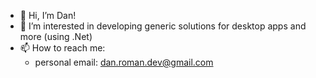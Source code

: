 - 👋 Hi, I’m Dan!
- 👀 I’m interested in developing generic solutions for desktop apps and more (using .Net)
- 📫 How to reach me:
  - personal email: dan.roman.dev@gmail.com

<!---
dan-roman-dev/dan-roman-dev is a ✨ special ✨ repository because its `README.md` (this file) appears on your GitHub profile.
You can click the Preview link to take a look at your changes.
--->
